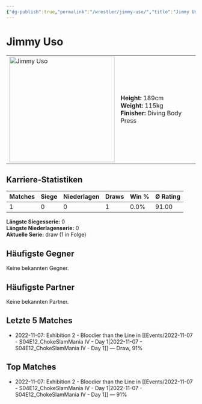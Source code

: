 ```yaml
---
{"dg-publish":true,"permalink":"/wrestler/jimmy-uso/","title":"Jimmy Uso","tags":["wrestler"],"noteIcon":""}
---
```



# Jimmy Uso

<table>
        <tr>
        <td><img src="https://github.com/CptSpaulding1980/choke-slam-wrestling/releases/download/images/Jimmy_Uso.png" width="280" alt="Jimmy Uso"></td>
        <td>
        <b>Height:</b> 189cm<br>
        <b>Weight:</b> 115kg<br>
        <b>Finisher:</b> Diving Body Press<br>
        </td>
        </tr>
        </table>
        

## Karriere-Statistiken

| Matches | Siege | Niederlagen | Draws | Win % | Ø Rating |
|---------|-------|-------------|-------|-------|-----------|
| 1 | 0 | 0 | 1 | 0.0% | 91.00 |

**Längste Siegesserie:** 0<br>**Längste Niederlagenserie:** 0<br>**Aktuelle Serie:** draw (1 in Folge)


## Häufigste Gegner
Keine bekannten Gegner.

## Häufigste Partner
Keine bekannten Partner.

## Letzte 5 Matches
- 2022-11-07: Exhibition 2 - Bloodier than the Line in [[Events/2022-11-07 - S04E12_ChokeSlamMania IV - Day 1\|2022-11-07 - S04E12_ChokeSlamMania IV - Day 1]] — Draw, 91%

## Top Matches
- 2022-11-07: Exhibition 2 - Bloodier than the Line in [[Events/2022-11-07 - S04E12_ChokeSlamMania IV - Day 1\|2022-11-07 - S04E12_ChokeSlamMania IV - Day 1]] — 91%
